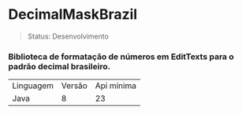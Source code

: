 <h1>DecimalMaskBrazil</h1>

> Status: Desenvolvimento

### Biblioteca de formatação de números em EditTexts para o padrão decimal brasileiro.  

<table>
  <tr>
    <td>Linguagem</td>
    <td>Versão</td>
    <td>Api mínima</td>
  </tr>
   <tr>
    <td>Java</td>
    <td>8</td>
     <td>23</td>
  </tr>
</table>
